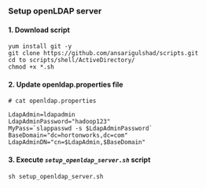 
### Setup openLDAP server

#### 1. Download script
```
yum install git -y
git clone https://github.com/ansarigulshad/scripts.git
cd to scripts/shell/ActiveDirectory/
chmod +x *.sh
```

#### 2. Update openldap.properties file
```
# cat openldap.properties

LdapAdmin=ldapadmin
LdapAdminPassword="hadoop123"
MyPass=`slappasswd -s $LdapAdminPassword`
BaseDomain="dc=hortonworks,dc=com"
LdapAdminDN="cn=$LdapAdmin,$BaseDomain"
```

#### 3. Execute _`setup_openldap_server.sh`_ script

```
sh setup_openldap_server.sh
```
